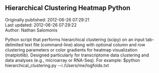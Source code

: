 ## Hierarchical Clustering Heatmap Python  
Originally published: 2012-06-26 07:29:21  
Last updated: 2012-06-26 07:29:22  
Author: Nathan Salomonis  
  
Python script that performs hierarchical clustering (scipy) on an input tab-delimited text file (command-line) along with optional column and row clustering parameters or color gradients for heatmap visualization (matplotlib). Designed particularly for transcriptome data clustering and data analyses (e.g., microarray or RNA-Seq). For example: $python hierarchical_clustering.py --i /Users/me/logfolds.txt